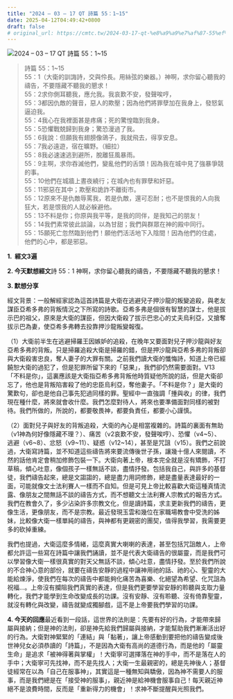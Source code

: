 ```yaml
---
title: "2024 – 03 – 17 QT 詩篇 55：1~15"
date: 2025-04-12T04:49:42+0800
draft: false
# original_url: https://cmtc.tw/2024-03-17-qt-%e8%a9%a9%e7%af%87-55%ef%bc%9a115
---
```


![2024 – 03 – 17 QT 詩篇 55：1~15](/images/qt.jpg  "2024 – 03 – 17 QT 詩篇 55：1~15")

> 詩篇 55：1~15  
> 55：1（大衛的訓誨詩，交與伶長。用絲弦的樂器。）神啊，求你留心聽我的禱告，不要隱藏不聽我的懇求！  
> 55：2求你側耳聽我，應允我。我哀歎不安，發聲唉哼，  
> 55：3都因仇敵的聲音，惡人的欺壓；因為他們將罪孽加在我身上，發怒氣逼迫我。  
> 55：4我心在我裡面甚是疼痛；死的驚惶臨到我身。  
> 55：5恐懼戰兢歸到我身；驚恐漫過了我。  
> 55：6我說：但願我有翅膀像鴿子，我就飛去，得享安息。  
> 55：7我必遠遊，宿在曠野。（細拉）  
> 55：8我必速速逃到避所，脫離狂風暴雨。  
> 55：9主啊，求你吞滅他們，變亂他們的舌頭！因為我在城中見了強暴爭競的事。  
> 55：10他們在城牆上晝夜繞行；在城內也有罪孽和奸惡。  
> 55：11邪惡在其中；欺壓和詭詐不離街市。  
> 55：12原來不是仇敵辱罵我，若是仇敵，還可忍耐；也不是恨我的人向我狂大，若是恨我的人就必躲避他。  
> 55：13不料是你；你原與我平等，是我的同伴，是我知己的朋友！  
> 55：14我們素常彼此談論，以為甘甜；我們與群眾在神的殿中同行。  
> 55：15願死亡忽然臨到他們！願他們活活地下入陰間！因為他們的住處，他們的心中，都是邪惡。

**1.  經文3遍**

**2. 今天默想經文**詩 55：1 神啊，求你留心聽我的禱告，不要隱藏不聽我的懇求！

**3. 默想分享**

經文背景：一般解經家認為這首詩篇是大衛在逃避兒子押沙龍的叛變追殺，與老友謀臣亞希多弗的背叛情況之下所寫的詩歌。亞希多弗是個很有智慧的謀士，他是拔示巴的祖父，原來是大衛的謀臣，但因大衛殺了拔示巴忠心的丈夫烏利亞，又搶奪拔示巴為妻，使亞希多弗轉去投靠押沙龍叛變報復。

（1）大衛前半生在逃避掃羅王因嫉妒的追殺，在晚年又要面對兒子押沙龍與好友亞希多弗的背叛。只是掃羅追殺大衛是掃羅的錯，但是押沙龍與亞希多弗的背叛卻與大衛殺害忠良，奪人妻子的大罪有關。之前我們讀大衛的懺悔詩，知道上帝已經饒恕大衛的過犯了，但是犯罪所留下來的「惡果」，我們卻仍然需要面對。V13「不料是你」，這裏應該是大衛指亞希多弗背叛他時質疑他所說的話，但是大衛卻忘了，他也是背叛陷害殺了他的忠臣烏利亞，奪他妻子。「不料是你？」是大衛的驚歎句，卻也是他自己事先犯過同樣的罪。聖經中一直強調「揰與收」的律，我們現在種什麼，將來就會收什麼。我們怎麼對待人，將來也要準備面對同樣的被對待。我們所做的，所說的，都要敬畏神，都要負責任，都要小心謹慎。

（2）面對兒子與好友的背叛追殺，大衛的內心是相當複雜的。詩篇的裏面有無助（v1神為何好像隱藏不理？）、痛苦（v2哀歎不安，發聲唉哼）、恐懼（v4~5）、逃避（v6~8）、忿怒（v9~11）、疑惑（v12~14），甚至是咒詛（v15）。我們之前說過，大衛寫詩篇，並不知道這些禱告將來要流傳後世子孫，讓幾十億人來閱讀，不然的話他肯定會稍加修飾包裝一下。大衛向著上帝，根本完全就是沒有矯飾，不打草稿，傾心吐意，像個孩子一樣無話不談，盡情抒發。包括我自己，與許多的基督徒，我們禱告起來，總是文謅謅的，總是盡力用詞修飾，總是盡量表達最好的一面，可能就像文士法利賽人一樣而不自知。但是可見上帝比較喜歡大衛這種真情流露、像朋友之間無話不談的禱告方式，而不想聽文士法利賽人宗教式的報告方式。我們在教會久了，多少沾染許多宗教文化，但是讀詩篇，求主更新我們的禱告，更像生活，更像朋友，而不是宗教。最近發現玉雲和幾位在家職場教會中受洗的姊妹，比較像大衛一樣單純的禱告，與神都有更親密的團契，值得我學習，我需要更多的砍掉重練。

我們也提過，大衛這麼多情緒，這麼真實大喇喇的表達，甚至包括咒詛敵人，上帝都允許這一些寫在詩篇中讓我們誦讀，並不是代表大衛禱告的很屬靈，而是我們可以學習像大衛一樣很真實的對天父無話不談，傾心吐意，盡情抒發。至於我們所說的不合神心意的部份，就要在禱告安靜的過程中讓神用祂的話、祂的心、聖靈的大能給煉淨，使我們在每次的禱告中都能夠化痛苦為喜樂、化絕望為希望、化咒詛為祝福…。上帝沒有攔阻我們真實的表達，但是我們更要學習安靜的聆聽與支取力量轉化，我們才能學到生命改變成長的功課。沒有安靜、沒有聆聽、沒有倚靠聖靈，就沒有轉化與改變，禱告就變成獨腳戲，這不是上帝要我們學習的功課。

**4. 今天的回應**最近看到一段話，這世界的法則是：先要有好的行為，才能帶來歸屬與接納；但是神的法則，卻是神先給我們歸屬與接納，才能幫助我們漸漸活出好的行為。大衛對神緊緊的「連結」與「黏著」，讓上帝感動到要把他的禱告變成後世神兒女必須恭讀的「詩篇」，不是因為大衛有高尚的道德行為，而是他的「屬靈生命」是追求「被神得著與掌權」！大衛寧可選擇落在神的手中，而不是落在人的手中；大衛寧可先找神，而不是先找人；大衛一生最親密的，總是先神後人；基督徒經常在以為「自己在服事神」，其實這是一種無知與驕傲，因為神不需要人的服事，而是我們總是在「接受神的服事」，親近神是給神機會服事自己！每天親近神絕不是浪費時間，反而是「重新得力的機會」！求神不斷提醒與光照我們。